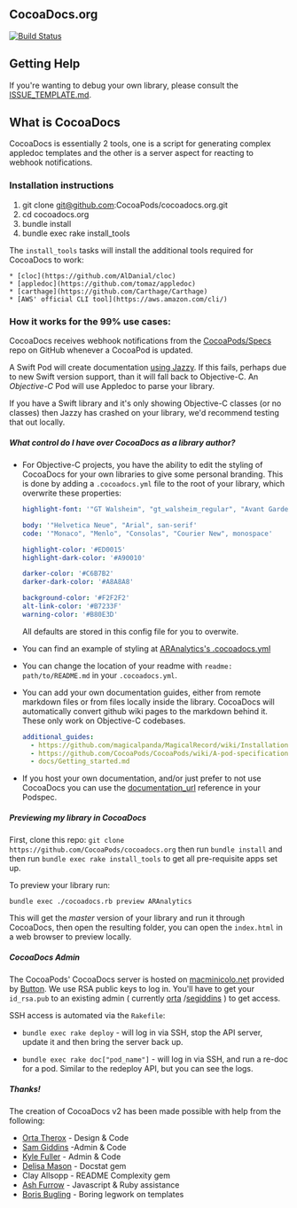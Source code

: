 ## CocoaDocs.org

[![Build Status](http://img.shields.io/travis/CocoaPods/cocoadocs.org/master.svg?style=flat)](https://travis-ci.org/CocoaPods/cocoadocs.org)

## Getting Help

If you're wanting to debug your own library, please consult the [ISSUE_TEMPLATE.md](https://github.com/CocoaPods/cocoadocs.org/blob/master/.github/ISSUE_TEMPLATE.md).

## What is CocoaDocs

CocoaDocs is essentially 2 tools, one is a script for generating complex appledoc templates and the other is a server aspect for reacting to webhook notifications.

### Installation instructions

1. git clone git@github.com:CocoaPods/cocoadocs.org.git
2. cd cocoadocs.org
3. bundle install
4. bundle exec rake install_tools

The `install_tools` tasks will install the additional tools required for CocoaDocs to work:

    * [cloc](https://github.com/AlDanial/cloc)
    * [appledoc](https://github.com/tomaz/appledoc)
    * [carthage](https://github.com/Carthage/Carthage)
    * [AWS' official CLI tool](https://aws.amazon.com/cli/)

### How it works for the 99% use cases:

CocoaDocs receives webhook notifications from the [CocoaPods/Specs](https://github.com/CocoaPods/Specs) repo on GitHub whenever a CocoaPod is updated.

A Swift Pod will create documentation [using Jazzy](https://github.com/realm/jazzy/). If this fails, perhaps due to new Swift version support, than it will fall back to Objective-C. An *Objective-C* Pod will use Appledoc to parse your library.  

If you have a Swift library and it's only showing Objective-C classes (or no classes) then Jazzy has crashed on your library, we'd recommend testing that out locally.


##### What control do I have over CocoaDocs as a library author?

 - For Objective-C projects, you have the ability to edit the styling of CocoaDocs for your own libraries to give some personal branding. This is done by adding a `.cocoadocs.yml` file to the root of your library, which overwrite these properties:   
   ``` yaml
   highlight-font: '"GT Walsheim", "gt_walsheim_regular", "Avant Garde Gothic ITCW01Dm", "Avant Garde", "Helvetica Neue", "Arial"'

   body: '"Helvetica Neue", "Arial", san-serif'
   code: '"Monaco", "Menlo", "Consolas", "Courier New", monospace'

   highlight-color: '#ED0015'
   highlight-dark-color: '#A90010'

   darker-color: '#C6B7B2'
   darker-dark-color: '#A8A8A8'

   background-color: '#F2F2F2'
   alt-link-color: '#B7233F'
   warning-color: '#B80E3D'
   ```

   All defaults are stored in this config file for you to overwite.

 - You can find an example of styling at [ARAnalytics's .cocoadocs.yml](https://github.com/orta/ARAnalytics/blob/master/.cocoadocs.yml)
 - You can change the location of your readme with `readme: path/to/README.md` in your `.cocoadocs.yml`.
 - You can add your own documentation guides, either from remote markdown files or from files locally inside the library. CocoaDocs will automatically convert github wiki pages to the markdown behind it. These only work on Objective-C codebases.

   ```yaml
   additional_guides:
     - https://github.com/magicalpanda/MagicalRecord/wiki/Installation
     - https://github.com/CocoaPods/CocoaPods/wiki/A-pod-specification
     - docs/Getting_started.md
   ```

 -  If you host your own documentation, and/or just prefer to not use CocoaDocs you can use the [documentation_url](https://guides.cocoapods.org/syntax/podspec.html#documentation_url) reference in your Podspec.


##### Previewing my library in CocoaDocs

First, clone this repo: `git clone https://github.com/CocoaPods/cocoadocs.org` then run `bundle install` and then run `bundle exec rake install_tools` to get all pre-requisite apps set up.

To preview your library run:

```
bundle exec ./cocoadocs.rb preview ARAnalytics
```

This will get the _master_ version of your library and run it through CocoaDocs, then open the resulting folder, you can open the `index.html` in a web browser to preview locally.

##### CocoaDocs Admin

The CocoaPods' CocoaDocs server is hosted on [macminicolo.net](http://www.macminicolo.net/) provided by [Button](http://www.usebutton.com/). We use RSA public keys to log in. You'll have to get your `id_rsa.pub` to an existing admin ( currently [orta](/orta) /[segiddins](/segiddins) ) to get access.

SSH access is automated via the `Rakefile`:

* `bundle exec rake deploy` - will log in via SSH, stop the API server, update it and then bring the server back up.

* `bundle exec rake doc["pod_name"]` - will log in via SSH, and run a re-doc for a pod. Similar to the redeploy API, but you can see the logs.

##### Thanks!

The creation of CocoaDocs v2 has been made possible with help from the following:

* [Orta Therox](https://twitter.com/orta) - Design & Code
* [Sam Giddins](https://twitter.com/segiddins) -Admin & Code
* [Kyle Fuller](https://twitter.com/kylefuller) - Admin & Code
* [Delisa Mason](https://twitter.com/kattrali) - Docstat gem
* Clay Allsopp - README Complexity gem
* [Ash Furrow](https://twitter.com/AshFurrow) - Javascript & Ruby assistance
* [Boris Bugling](https://twitter.com/NeoNacho) - Boring legwork on templates
